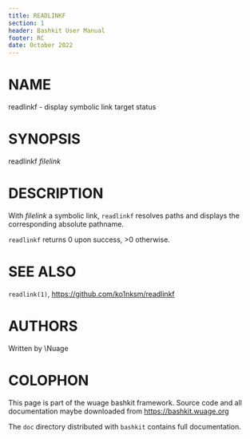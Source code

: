 ```yaml
---
title: READLINKF
section: 1
header: Bashkit User Manual
footer: RC
date: October 2022
---
```


# NAME

readlinkf - display symbolic link target status

# SYNOPSIS

readlinkf *filelink*

# DESCRIPTION

With *filelink* a symbolic link, `readlinkf` resolves paths and displays
the corresponding absolute pathname.

`readlinkf` returns 0 upon success, >0 otherwise.

# SEE ALSO

`readlink(1)`, https://github.com/ko1nksm/readlinkf

# AUTHORS
Written by \\Nuage

# COLOPHON
This page is part of the wuage bashkit framework. Source code and all
documentation maybe downloaded from <https://bashkit.wuage.org>

The `doc` directory distributed with `bashkit` contains full documentation.
